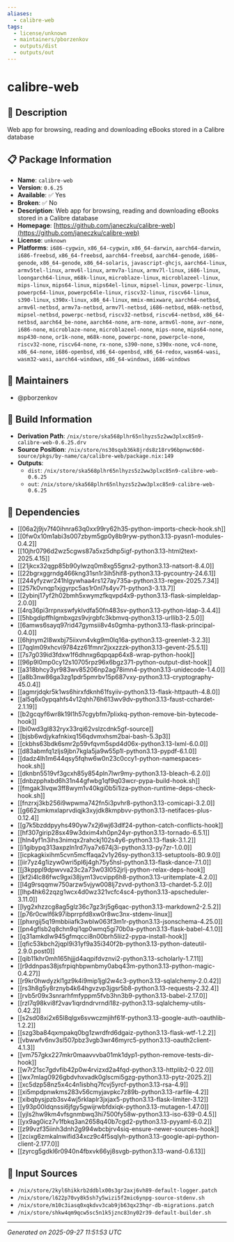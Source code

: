 ```yaml
---
aliases:
  - calibre-web
tags:
  - license/unknown
  - maintainers/pborzenkov
  - outputs/dist
  - outputs/out
---
```


# calibre-web

## 📝 Description

Web app for browsing, reading and downloading eBooks stored in a Calibre database

## 📋 Package Information

- **Name**: `calibre-web`
- **Version**: `0.6.25`
- **Available**: ✅ Yes
- **Broken**: ✅ No
- **Description**: Web app for browsing, reading and downloading eBooks stored in a Calibre database
- **Homepage**: [https://github.com/janeczku/calibre-web](https://github.com/janeczku/calibre-web)
- **License**: `unknown`
- **Platforms**: `i686-cygwin`, `x86_64-cygwin`, `x86_64-darwin`, `aarch64-darwin`, `i686-freebsd`, `x86_64-freebsd`, `aarch64-freebsd`, `aarch64-genode`, `i686-genode`, `x86_64-genode`, `x86_64-solaris`, `javascript-ghcjs`, `aarch64-linux`, `armv5tel-linux`, `armv6l-linux`, `armv7a-linux`, `armv7l-linux`, `i686-linux`, `loongarch64-linux`, `m68k-linux`, `microblaze-linux`, `microblazeel-linux`, `mips-linux`, `mips64-linux`, `mips64el-linux`, `mipsel-linux`, `powerpc-linux`, `powerpc64-linux`, `powerpc64le-linux`, `riscv32-linux`, `riscv64-linux`, `s390-linux`, `s390x-linux`, `x86_64-linux`, `mmix-mmixware`, `aarch64-netbsd`, `armv6l-netbsd`, `armv7a-netbsd`, `armv7l-netbsd`, `i686-netbsd`, `m68k-netbsd`, `mipsel-netbsd`, `powerpc-netbsd`, `riscv32-netbsd`, `riscv64-netbsd`, `x86_64-netbsd`, `aarch64_be-none`, `aarch64-none`, `arm-none`, `armv6l-none`, `avr-none`, `i686-none`, `microblaze-none`, `microblazeel-none`, `mips-none`, `mips64-none`, `msp430-none`, `or1k-none`, `m68k-none`, `powerpc-none`, `powerpcle-none`, `riscv32-none`, `riscv64-none`, `rx-none`, `s390-none`, `s390x-none`, `vc4-none`, `x86_64-none`, `i686-openbsd`, `x86_64-openbsd`, `x86_64-redox`, `wasm64-wasi`, `wasm32-wasi`, `aarch64-windows`, `x86_64-windows`, `i686-windows`
## 👥 Maintainers

- @pborzenkov


## 🔧 Build Information

- **Derivation Path**: `/nix/store/ska568plhr65nlhyzs5z2ww3plxc85n9-calibre-web-0.6.25.drv`
- **Source Position**: `/nix/store/ns30sqxb36k8jrds8z18rv96bpnwc60d-source/pkgs/by-name/ca/calibre-web/package.nix:149`
- **Outputs**:
  - `dist`:  `/nix/store/ska568plhr65nlhyzs5z2ww3plxc85n9-calibre-web-0.6.25`
  - `out`:  `/nix/store/ska568plhr65nlhyzs5z2ww3plxc85n9-calibre-web-0.6.25`

## 🔗 Dependencies

- [[06a2j9jv7f40ihnra63q0xx99ry62h35-python-imports-check-hook.sh]]
- [[0fw0x10m1abi3s007zbym5gp0y8b9ryw-python3.13-pyasn1-modules-0.4.2]]
- [[10jhr0796d2wz5cgws87a5xz5dhp5igf-python3.13-html2text-2025.4.15]]
- [[21jkcx32qgp85b90ylwzq0m8xg55gnx2-python3.13-natsort-8.4.0]]
- [[22bgrxggrndg466kng31sn1r3ih5hif8-python3.13-pycountry-24.6.1]]
- [[244yfyzwr241hlgywhaa4rs127ay735a-python3.13-regex-2025.7.34]]
- [[257k0vnqp1xjgyrpc5as1r0nl7s4yv71-python3-3.13.7]]
- [[2ybinj17yf2h02bmh5xwymzfkqvpd4x9-python3.13-flask-simpleldap-2.0.0]]
- [[4rq36pi3rrpnxswfyklvdfa50fn483sv-python3.13-python-ldap-3.4.4]]
- [[5hbgdipffhlgmbxgzs9vjrgbfc3kbmvq-python3.13-urllib3-2.5.0]]
- [[6amws6sayq97rid47gymsii8v4s0gmha-python3.13-flask-principal-0.4.0]]
- [[6hjnym2l8wxbj75iixvn4vkg9m0lq16a-python3.13-greenlet-3.2.3]]
- [[7qqlm09xhcvi9784zz61fmnr2jxxzzzk-python3.13-gevent-25.5.1]]
- [[7s7g039id3fdxw1f6dhnxg6qpqap64x8-wrap-python-hook]]
- [[96p9l0mp0cy12s10705rpz96x6bgz371-python-output-dist-hook]]
- [[a318bhcy3yr983wv85206np2ag78imn4-python3.13-unidecode-1.4.0]]
- [[a8b3nw86ga3zg1pdr5pmrbv15p687vxy-python3.13-cryptography-45.0.4]]
- [[agmrjdqkr5k1ws6hirxfdknh61fsyiiv-python3.13-flask-httpauth-4.8.0]]
- [[al5q6x0ypqahfs4v12qhh76h613wv9dv-python3.13-faust-cchardet-2.1.19]]
- [[b2gcqyf6wr8k19l1h57cgybfm7plixkq-python-remove-bin-bytecode-hook]]
- [[bi0wd3gl832ryx33rqi62vslzcdnk5gf-source]]
- [[bjsb6wdjykafnkixq156qdvmxhsm2bai-bash-5.3p3]]
- [[ckbhs63bdk6smr2p59vfqvm5spd4d06x-python3.13-lxml-6.0.0]]
- [[d83abmfq1zljs9jbn7kgla5ja9w55p1l-python3.13-pypdf-6.1.0]]
- [[dadz4lh1m644qsy5fqhw6w0n23c0ccy1-python-namespaces-hook.sh]]
- [[dknbn5519vf3gcxh85y854pln7lwr9my-python3.13-bleach-6.2.0]]
- [[dnbzpphxbd6h31n44gfwbg1qf9q03wcr-pypa-build-hook.sh]]
- [[fmgak3lvqw3ff8wym1v40kgi0b5i1iza-python-runtime-deps-check-hook.sh]]
- [[fnzrxj3kb256i9wpwma742fn5i3pvhr8-python3.13-comicapi-3.2.0]]
- [[g662smkmxlaprvdiqjk3xyjdk8kmpbvv-python3.13-netifaces-plus-0.12.4]]
- [[g7k5bzddpyyhs490yw7x2j6wj63dlf24-python-catch-conflicts-hook]]
- [[hf307girip28sx49w3dxim4xh0pn24yr-python3.13-tornado-6.5.1]]
- [[hln4yf1n3ihs3nimqx2rahckj102s4y6-python3.13-flask-3.1.2]]
- [[i1gibypq313axpzln1rd7iya7x674j3i-python3.13-py7zr-1.0.0]]
- [[icpkagkixihm5cvn5mcffaqa2v1y26sy-python3.13-setuptools-80.9.0]]
- [[iir7yz4g1izyw0wri5pl6j4gh75y5hsl-python3.13-flask-dance-7.1.0]]
- [[j3kpppl9dpwvva23c2a73w03l052jrlj-python-relax-deps-hook]]
- [[kf2i4lc86fwc9gxi38jym13vcvipp6h8-python3.13-uritemplate-4.2.0]]
- [[l4g9rsqqmw750arzw5vjyw008lj7zvvd-python3.13-chardet-5.2.0]]
- [[lhp4hk62zqzg1wcx4d0wz321vcfc4sc4-python3.13-apscheduler-3.11.0]]
- [[lyg2xhzzcg8ag5glz36c7gz3rj5g6qac-python3.13-markdown2-2.5.2]]
- [[p76r0cwlf6k97ibprrpfd8xw0r8wc3nx-stdenv-linux]]
- [[phxrgij5q19mbbiiafk3wblw063f3m1r-python3.13-jsonschema-4.25.0]]
- [[pn4gflsb2q8chn9qi1qp0wmq5gi70b0a-python3.13-flask-babel-4.1.0]]
- [[q31amkdlw945gfmqcci8n00brh5liiz2-pypa-install-hook]]
- [[qfic53kbch2jqpl9i31yf9a35i340f2b-python3.13-python-dateutil-2.9.0.post0]]
- [[qib11khr0mh165hjjjd4aqpifdvznvi2-python3.13-scholarly-1.7.11]]
- [[r9ddnpas38jsfrpiqhbpwnbmy0abq43m-python3.13-python-magic-0.4.27]]
- [[r9kr0hwdyzkl1gz9k4i9mip1jgl2w4c3-python3.13-sqlalchemy-2.0.42]]
- [[rs3h8g5y8rznyb4k64hgvzvp3jgsr5b8-python3.13-requests-2.32.4]]
- [[rvb5r09x3snrarhfmfyppm5fvb3hn3b9-python3.13-babel-2.17.0]]
- [[rzl7q98kvi8f2vav1iqrdndrvrndi18z-python3.13-sqlalchemy-utils-0.42.2]]
- [[s2sd08xi2x65l8qlgx6svwczmjihf61f-python3.13-google-auth-oauthlib-1.2.2]]
- [[szg3ba84qxmpakq0bg1zwrdfrd6dgaiz-python3.13-flask-wtf-1.2.2]]
- [[vbwwfv6nv3sl507pbz3vgb3wr46myrc5-python3.13-oauth2client-4.1.3]]
- [[vm757gkx227mkr0maavvvba01mk1dyp1-python-remove-tests-dir-hook]]
- [[w7r21sc7gdvfib42p0w4rvizxd2a4fqd-python3.13-httplib2-0.22.0]]
- [[wx7mlag0926gbdvhxvadk0glscmi5gzg-python3.13-pytz-2025.2]]
- [[xc5dzp58nz5x4c4n1isbhq7fcvj5yrcf-python3.13-rsa-4.9]]
- [[xi5mpdpnwkms283v56cmyjavpkc7z89b-python3.13-rarfile-4.2]]
- [[xibqbysjpzb3sv4wj5rklaplr3jxjax5-python3.13-flask-limiter-3.12]]
- [[y93p00ldqnssi6jfgy5gwijrwbfdxiqk-python3.13-mutagen-1.47.0]]
- [[yjls2hw9km4vfsgnmbwq3hi7500fy58w-python3.13-iso-639-0.4.5]]
- [[yx9ag0icz7v1fbkq3an2658q40b7cgd2-python3.13-pyyaml-6.0.2]]
- [[z99vzf35iinh3dnh2g994wbcbjrv4siq-ensure-newer-sources-hook]]
- [[zcixg6zmkalnwifid34xcz9c4f5sqlyh-python3.13-google-api-python-client-2.177.0]]
- [[zyrcg5gdkl6r0940n4fbxvk66yj8svgb-python3.13-wand-0.6.13]]

## 📁 Input Sources

- `/nix/store/2kyl6hikkrb2ddblx00s3gr2axj6vh89-default-logger.patch`
- `/nix/store/l622p70vy8k5sh7y5wizi5f2mic6ynpg-source-stdenv.sh`
- `/nix/store/m10c3iasq0xqkdvv3cab9jb63qx23hqr-db-migrations.patch`
- `/nix/store/shkw4qm9qcw5sc5n1k5jznc83ny02r39-default-builder.sh`

---
*Generated on 2025-09-27 11:51:53 UTC*
